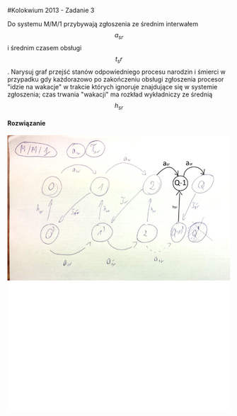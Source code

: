 #Kolokwium 2013 - Zadanie 3

Do systemu M/M/1 przybywają zgłoszenia ze średnim interwałem  $$ a_{sr} $$ i średnim czasem obsługi $$ t_sr $$.
Narysuj graf przejść stanów odpowiedniego procesu narodzin i śmierci w przypadku gdy każdorazowo po zakończeniu obsługi zgłoszenia procesor "idzie na wakacje" w trakcie których ignoruje znajdujące się w systemie zgłoszenia;
czas trwania "wakacji" ma rozkład wykładniczy ze średnią $$ h_{sr} $$

#### Rozwiązanie

![03.jpg](03.jpg "03.jpg")

